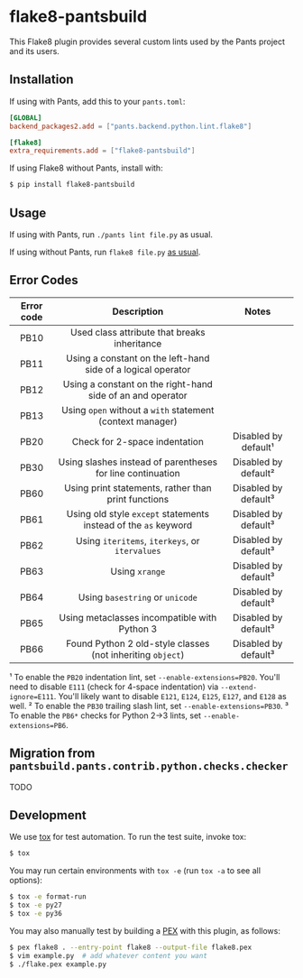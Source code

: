 # flake8-pantsbuild

This Flake8 plugin provides several custom lints used by the Pants project and its users.

## Installation

If using with Pants, add this to your `pants.toml`:

```toml
[GLOBAL]
backend_packages2.add = ["pants.backend.python.lint.flake8"]

[flake8]
extra_requirements.add = ["flake8-pantsbuild"]
```

If using Flake8 without Pants, install with:

```bash
$ pip install flake8-pantsbuild
```

## Usage

If using with Pants, run `./pants lint file.py` as usual.

If using without Pants, run `flake8 file.py` [as usual](http://flake8.pycqa.org/en/latest/user/invocation.html).

## Error Codes

| Error code | Description                                                     | Notes                |
|:----------:|:---------------------------------------------------------------:|:--------------------:|
| PB10       | Used class attribute that breaks inheritance                    |                      |
| PB11       | Using a constant on the left-hand side of a logical operator    |                      |
| PB12       | Using a constant on the right-hand side of an and operator      |                      |
| PB13       | Using `open` without a `with` statement (context manager)       |                      |
| PB20       | Check for 2-space indentation                                   | Disabled by default¹ |
| PB30       | Using slashes instead of parentheses for line continuation      | Disabled by default² |
| PB60       | Using print statements, rather than print functions             | Disabled by default³ |
| PB61       | Using old style `except` statements instead of the `as` keyword | Disabled by default³ |
| PB62       | Using `iteritems`, `iterkeys`, or `itervalues`                  | Disabled by default³ |
| PB63       | Using `xrange`                                                  | Disabled by default³ |
| PB64       | Using `basestring` or `unicode`                                 | Disabled by default³ |
| PB65       | Using metaclasses incompatible with Python 3                    | Disabled by default³ |
| PB66       | Found Python 2 old-style classes (not inheriting `object`)      | Disabled by default³ |

¹ To enable the `PB20` indentation lint, set `--enable-extensions=PB20`. You'll need to disable `E111` (check for 4-space indentation) via `--extend-ignore=E111`. You'll likely want to disable `E121`, `E124`, `E125`, `E127`, and `E128` as well.
² To enable the `PB30` trailing slash lint, set `--enable-extensions=PB30`.
³ To enable the `PB6*` checks for Python 2->3 lints, set `--enable-extensions=PB6`. 

## Migration from `pantsbuild.pants.contrib.python.checks.checker`

TODO

## Development

We use [tox](https://testrun.org/tox/en/latest/) for test automation. To run the test suite, invoke tox:

```bash
$ tox
```

You may run certain environments with `tox -e` (run `tox -a` to see all options):

```bash
$ tox -e format-run
$ tox -e py27
$ tox -e py36
```

You may also manually test by building a [PEX](https://github.com/pantsbuild/pex) with this plugin, as follows:

```bash
$ pex flake8 . --entry-point flake8 --output-file flake8.pex
$ vim example.py  # add whatever content you want
$ ./flake.pex example.py
```
